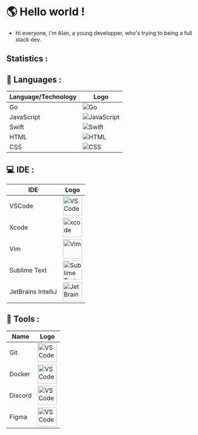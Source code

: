 # 🌎 Hello world ! 

- Hi everyone, i'm Alan, a young developper, who's trying to being a full stack dev.

## Statistics : 

## 📝 Languages : 

| Language/Technology | Logo |
|---------------------|------|
| Go                  | ![Go](https://cdn.jsdelivr.net/gh/devicons/devicon/icons/go/go-original.svg) |
| JavaScript          | ![JavaScript](https://cdn.jsdelivr.net/gh/devicons/devicon/icons/javascript/javascript-original.svg) |
| Swift               | ![Swift](https://cdn.jsdelivr.net/gh/devicons/devicon/icons/swift/swift-original.svg) |
| HTML                | ![HTML](https://cdn.jsdelivr.net/gh/devicons/devicon/icons/html5/html5-original.svg) |
| CSS                 | ![CSS](https://cdn.jsdelivr.net/gh/devicons/devicon/icons/css3/css3-original.svg) |

## 💻 IDE : 

| IDE               | Logo                                                                                                                |
|-------------------|---------------------------------------------------------------------------------------------------------------------|
| VSCode            | <img src="https://cdn.jsdelivr.net/gh/devicons/devicon/icons/vscode/vscode-original.svg" alt="VSCode" style="width: 50px;"> |
| Xcode            | <img src="https://www.google.com/url?sa=i&url=https%3A%2F%2Fdeveloper.apple.com%2Fxcode%2F&psig=AOvVaw3BXBFKsLui-oE37PaqXhyh&ust=1720257705388000&source=images&cd=vfe&opi=89978449&ved=0CBEQjRxqFwoTCOj38MPJj4cDFQAAAAAdAAAAABAE" alt="xcode" style="width: 50px;"> |
| Vim               | <img src="https://cdn.jsdelivr.net/gh/devicons/devicon/icons/vim/vim-original.svg" alt="Vim" style="width: 50px;">       |
| Sublime Text      | <img src="https://upload.wikimedia.org/wikipedia/fr/7/78/Sublime_text_logo.png" alt="Sublime Text" style="width: 50px;"> |
| JetBrains IntelliJ| <img src="https://cdn.jsdelivr.net/gh/devicons/devicon/icons/intellij/intellij-original.svg" alt="JetBrains IntelliJ" style="width: 50px;"> |

## 💼 Tools : 

| Name               | Logo                                                                                                                |
|-------------------|---------------------------------------------------------------------------------------------------------------------|
| Git            | <img src="https://skillicons.dev/icons?i=git" alt="VSCode" style="width: 50px;"> |
| Docker            | <img src="https://skillicons.dev/icons?i=docker" alt="VSCode" style="width: 50px;"> |
| Discord            | <img src="https://skillicons.dev/icons?i=discord" alt="VSCode" style="width: 50px;"> |
| Figma            | <img src="https://skillicons.dev/icons?i=figma" alt="VSCode" style="width: 50px;"> |






